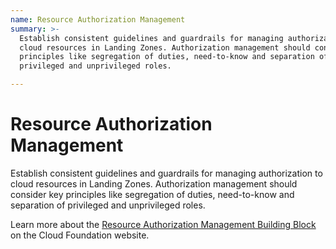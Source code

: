 ```yaml
---
name: Resource Authorization Management
summary: >-
  Establish consistent guidelines and guardrails for managing authorization to
  cloud resources in Landing Zones. Authorization management should consider key
  principles like segregation of duties, need-to-know and separation of
  privileged and unprivileged roles.

---
```


# Resource Authorization Management

Establish consistent guidelines and guardrails for managing authorization to cloud resources in Landing Zones. Authorization management should consider key principles like segregation of duties, need-to-know and separation of privileged and unprivileged roles.

Learn more about the [Resource Authorization Management Building Block](https://cloudfoundation.org/maturity-model/iam/resource-authorization-management.html) on the Cloud Foundation website.
